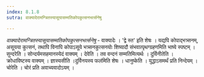 ```yaml
---
index: 8.1.8
sutra: वाक्यादेरामन्त्रितस्यासूयासम्मतिकोपकुत्सनभर्त्सनेषु

---
```

_वाक्यादेरामन्त्रितस्यासूयासम्मतिकोपकुत्सनभर्त्सनेषु_ - वाक्यादेः । 'द्वे स्त' इति शेषः । यद्यपि कोपाद्भत्र्सनम्, असूयया कुत्सनं, तथापि विनापि कोपाऽसूये भत्र्सनकुत्सनयोः शिष्यादौ संभवात्पृथग्ग्रहणमिति भाष्ये स्पष्टम् । सुन्दरेति । सोन्दर्यमसहमानस्येदं वाक्यम् । देवेति । तव वन्दनं सम्मतिमित्यर्थः । दुर्विनीतेति । क्रोधाविष्टस्य वाक्यम् । ज्ञास्यसीति ।दुर्विनयस्य फल॑मिति शेषः । धानुष्केति । युद्धाऽसमर्थं प्रति निन्देयम् । चोरेति । चोरं प्रति अवाच्यवादोऽयम् ।